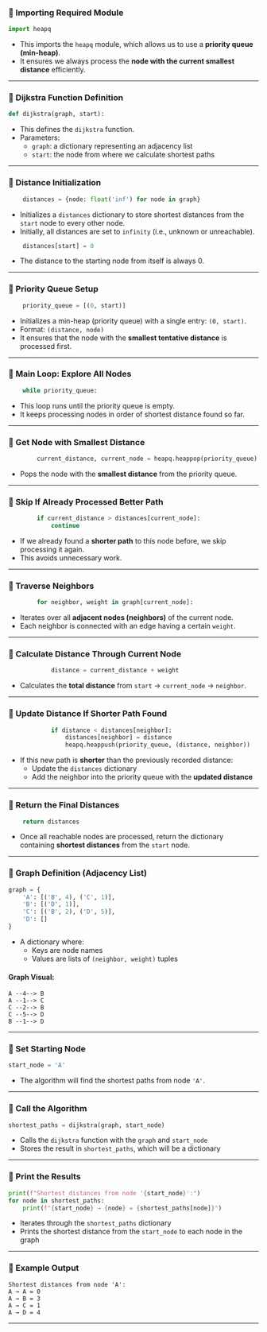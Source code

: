 ### 🔹 Importing Required Module

```python
import heapq
```

- This imports the `heapq` module, which allows us to use a **priority queue (min-heap)**.
- It ensures we always process the **node with the current smallest distance** efficiently.

---

### 🔹 Dijkstra Function Definition

```python
def dijkstra(graph, start):
```

- This defines the `dijkstra` function.
- Parameters:
  - `graph`: a dictionary representing an adjacency list
  - `start`: the node from where we calculate shortest paths

---

### 🔹 Distance Initialization

```python
    distances = {node: float('inf') for node in graph}
```

- Initializes a `distances` dictionary to store shortest distances from the `start` node to every other node.
- Initially, all distances are set to `infinity` (i.e., unknown or unreachable).

```python
    distances[start] = 0
```

- The distance to the starting node from itself is always 0.

---

### 🔹 Priority Queue Setup

```python
    priority_queue = [(0, start)]
```

- Initializes a min-heap (priority queue) with a single entry: `(0, start)`.
- Format: `(distance, node)`
- It ensures that the node with the **smallest tentative distance** is processed first.

---

### 🔹 Main Loop: Explore All Nodes

```python
    while priority_queue:
```

- This loop runs until the priority queue is empty.
- It keeps processing nodes in order of shortest distance found so far.

---

### 🔹 Get Node with Smallest Distance

```python
        current_distance, current_node = heapq.heappop(priority_queue)
```

- Pops the node with the **smallest distance** from the priority queue.

---

### 🔹 Skip If Already Processed Better Path

```python
        if current_distance > distances[current_node]:
            continue
```

- If we already found a **shorter path** to this node before, we skip processing it again.
- This avoids unnecessary work.

---

### 🔹 Traverse Neighbors

```python
        for neighbor, weight in graph[current_node]:
```

- Iterates over all **adjacent nodes (neighbors)** of the current node.
- Each neighbor is connected with an edge having a certain `weight`.

---

### 🔹 Calculate Distance Through Current Node

```python
            distance = current_distance + weight
```

- Calculates the **total distance** from `start` → `current_node` → `neighbor`.

---

### 🔹 Update Distance If Shorter Path Found

```python
            if distance < distances[neighbor]:
                distances[neighbor] = distance
                heapq.heappush(priority_queue, (distance, neighbor))
```

- If this new path is **shorter** than the previously recorded distance:
  - Update the `distances` dictionary
  - Add the neighbor into the priority queue with the **updated distance**

---

### 🔹 Return the Final Distances

```python
    return distances
```

- Once all reachable nodes are processed, return the dictionary containing **shortest distances** from the `start` node.

---

### 🔹 Graph Definition (Adjacency List)

```python
graph = {
    'A': [('B', 4), ('C', 1)],
    'B': [('D', 1)],
    'C': [('B', 2), ('D', 5)],
    'D': []
}
```

- A dictionary where:
  - Keys are node names
  - Values are lists of `(neighbor, weight)` tuples

#### Graph Visual:

```
A --4--> B
A --1--> C
C --2--> B
C --5--> D
B --1--> D
```

---

### 🔹 Set Starting Node

```python
start_node = 'A'
```

- The algorithm will find the shortest paths from node `'A'`.

---

### 🔹 Call the Algorithm

```python
shortest_paths = dijkstra(graph, start_node)
```

- Calls the `dijkstra` function with the `graph` and `start_node`
- Stores the result in `shortest_paths`, which will be a dictionary

---

### 🔹 Print the Results

```python
print(f"Shortest distances from node '{start_node}':")
for node in shortest_paths:
    print(f"{start_node} → {node} = {shortest_paths[node]}")
```

- Iterates through the `shortest_paths` dictionary
- Prints the shortest distance from the `start_node` to each node in the graph

---

### 🧾 Example Output

```
Shortest distances from node 'A':
A → A = 0
A → B = 3
A → C = 1
A → D = 4
```

---
